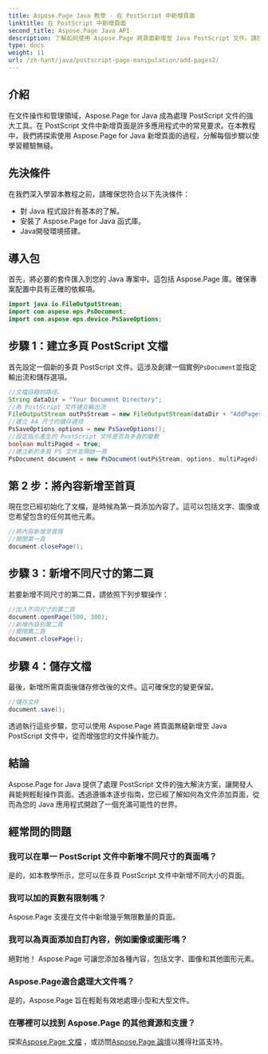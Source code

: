 ```yaml
---
title: Aspose.Page Java 教學 - 在 PostScript 中新增頁面
linktitle: 在 PostScript 中新增頁面
second_title: Aspose.Page Java API
description: 了解如何使用 Aspose.Page 將頁面新增至 Java PostScript 文件。請按照我們的逐步指南進行無縫文件操作。
type: docs
weight: 11
url: /zh-hant/java/postscript-page-manipulation/add-pages2/
---
```

## 介紹
在文件操作和管理領域，Aspose.Page for Java 成為處理 PostScript 文件的強大工具。在 PostScript 文件中新增頁面是許多應用程式中的常見要求。在本教程中，我們將探索使用 Aspose.Page for Java 新增頁面的過程，分解每個步驟以使學習體驗無縫。
## 先決條件
在我們深入學習本教程之前，請確保您符合以下先決條件：
- 對 Java 程式設計有基本的了解。
- 安裝了 Aspose.Page for Java 函式庫。
- Java開發環境搭建。
## 導入包
首先，將必要的套件匯入到您的 Java 專案中。這包括 Aspose.Page 庫。確保專案配置中具有正確的依賴項。
```java
import java.io.FileOutputStream;
import com.aspose.eps.PsDocument;
import com.aspose.eps.device.PsSaveOptions;
```
## 步驟 1：建立多頁 PostScript 文檔
首先設定一個新的多頁 PostScript 文件。這涉及創建一個實例`PsDocument`並指定輸出流和儲存選項。
```java
//文檔目錄的路徑。
String dataDir = "Your Document Directory";
//為 PostScript 文件建立輸出流
FileOutputStream outPsStream = new FileOutputStream(dataDir + "AddPages2_outPS.ps");
//建立 A4 尺寸的儲存選項
PsSaveOptions options = new PsSaveOptions();
//設定指示產生的 PostScript 文件是否為多頁的變數
boolean multiPaged = true;
//建立新的多頁 PS 文件並開啟一頁
PsDocument document = new PsDocument(outPsStream, options, multiPaged);
```
## 第 2 步：將內容新增至首頁
現在您已經初始化了文檔，是時候為第一頁添加內容了。這可以包括文字、圖像或您希望包含的任何其他元素。
```java
//將內容新增至首頁
//關閉第一頁
document.closePage();
```
## 步驟 3：新增不同尺寸的第二頁
若要新增不同尺寸的第二頁，請依照下列步驟操作：
```java
//加入不同尺寸的第二頁
document.openPage(500, 300);
//新增內容到第二頁
//關閉第二頁
document.closePage();
```
## 步驟 4：儲存文檔
最後，新增所需頁面後儲存修改後的文件。這可確保您的變更保留。
```java
//儲存文件
document.save();
```
透過執行這些步驟，您可以使用 Aspose.Page 將頁面無縫新增至 Java PostScript 文件中，從而增強您的文件操作能力。
## 結論
Aspose.Page for Java 提供了處理 PostScript 文件的強大解決方案，讓開發人員能夠輕鬆操作頁面。透過遵循本逐步指南，您已經了解如何為文件添加頁面，從而為您的 Java 應用程式開啟了一個充滿可能性的世界。
## 經常問的問題
### 我可以在單一 PostScript 文件中新增不同尺寸的頁面嗎？
是的，如本教學所示，您可以在多頁 PostScript 文件中新增不同大小的頁面。
### 我可以加的頁數有限制嗎？
Aspose.Page 支援在文件中新增幾乎無限數量的頁面。
### 我可以為頁面添加自訂內容，例如圖像或圖形嗎？
絕對地！ Aspose.Page 可讓您添加各種內容，包括文字、圖像和其他圖形元素。
### Aspose.Page適合處理大文件嗎？
是的，Aspose.Page 旨在輕鬆有效地處理小型和大型文件。
### 在哪裡可以找到 Aspose.Page 的其他資源和支援？
探索[Aspose.Page 文檔](https://reference.aspose.com/page/java/) ，或訪問[Aspose.Page 論壇](https://forum.aspose.com/c/page/39)以獲得社區支持。